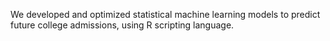 We developed and optimized statistical machine learning models to predict future college admissions, using R scripting language.
